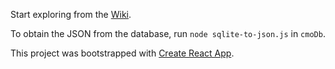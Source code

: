 Start exploring from the [Wiki](https://gl.kwarc.info/katjabercic/meta-cmo-survey/wikis/Overview).

To obtain the JSON from the database, run `node sqlite-to-json.js` in `cmoDb`.

This project was bootstrapped with [Create React App](https://github.com/facebook/create-react-app).